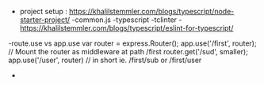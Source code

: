 - project setup : https://khalilstemmler.com/blogs/typescript/node-starter-project/
-common.js
-typescript
-tclinter - https://khalilstemmler.com/blogs/typescript/eslint-for-typescript/ 

-route.use vs app.use 
     var router = express.Router();
     app.use('/first', router); // Mount the router as middleware at path /first
     router.get('/sud', smaller);
     app.use('/user', router) // in short ie. /first/sub or /first/user

-